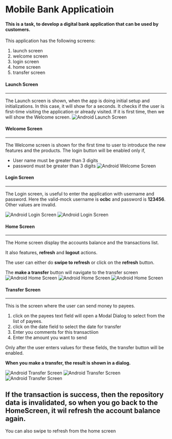 # Mobile Bank Applicatioin
#### This is a task, to develop a digital bank application that can be used by customers.

This application has the following screens:

1. launch screen
2. welcome screen
3. login screen
4. home screen
5. transfer screen

#### Launch Screen
------------
The Launch screen is shown, when the app is doing initial setup and initializations. In this case, it will show for a seconds.
It checks if the user is first-time visiting the application or already visited. If it is first time, then we will show the Welcome screen.
![Android Launch Screen](screenshots/o1.jpeg)

#### Welcome Screen
------------
The Welcome screen is shown for the first time to user to introduce the new features and the products.
The login button will be enabled only if,
- User name must be greater than 3 digits
- password must be greater than 3 digits
![Android Welcome Screen](screenshots/o2.jpeg)
  
#### Login Screen
------------
The Login screen, is useful to enter the application with username and password. Here the valid-mock username is **ocbc** and password is **123456**. Other values are invalid.

![Android Login Screen](screenshots/o3.jpeg)
![Android Login Screen](screenshots/o4.jpeg)

#### Home Screen
------------
The Home screen display the accounts balance and the transactions list.

It also features, **refresh** and **logout** actions.

The user can either do **swipe to refresh** or click on the **refresh** button.

The **make a transfer** button will navigate to the transfer screen
![Android Home Screen](screenshots/o5.jpeg)
![Android Home Screen](screenshots/o6.jpeg)
![Android Home Screen](screenshots/10.jpeg)

#### Transfer Screen
------------
This is the screen where the user can send money to payees.

1. click on the payees text field will open a Modal Dialog to select from the list of payees.
2. click on the date field to select the date for transfer
3. Enter you comments for this transactiion
4. Enter the amount you want to send

Only after the user enters values for these fields, the transfer button will be enabled.

**When you make a transfer, the result is shown in a dialog.**

![Android Transfer Screen](screenshots/7.jpeg)
![Android Transfer Screen](screenshots/8.jpeg)
![Android Transfer Screen](screenshots/9.jpeg)

## If the transaction is success, then the repository data is invalidated, so when you go back to the HomeScreen, it wil refresh the account balance again.

You can also swipe to refresh from the home screen
